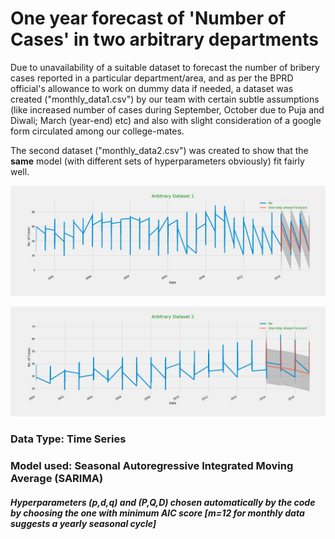 
# One year forecast of 'Number of Cases' in two arbitrary departments

Due to unavailability of a suitable dataset to forecast the number of bribery cases reported in a particular department/area, and as per the BPRD official's allowance to work on dummy data if needed, a dataset was created ("monthly_data1.csv") by our team with certain subtle assumptions (like increased number of cases during September, October due to Puja and Diwali; March (year-end) etc) and also with slight consideration of a google form circulated among our college-mates.

The second dataset ("monthly_data2.csv") was created to show that the **same** model (with different sets of hyperparameters obviously) fit fairly well.

![Model fit on monthly_data1](monthly1_modelfit.png)



![Model fit on monthly_data2](monthly2_modelfit.png)

### Data Type: Time Series
### Model used: Seasonal Autoregressive Integrated Moving Average (SARIMA)
##### Hyperparameters (p,d,q) and (P,Q,D) chosen automatically by the code by choosing the one with minimum AIC score [m=12 for monthly data suggests a yearly seasonal cycle]





